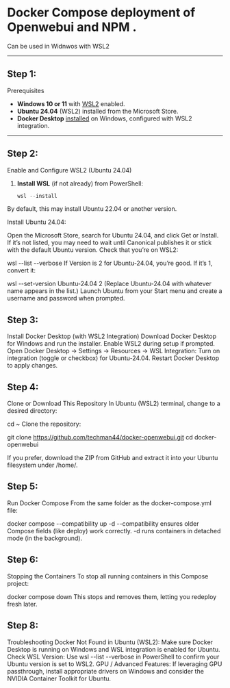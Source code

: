 # Docker Compose deployment of Openwebui and NPM . 

Can be used in Widnwos with WSL2


---

## Step 1: 
Prerequisites

- **Windows 10 or 11** with [WSL2](https://learn.microsoft.com/en-us/windows/wsl/install) enabled.
- **Ubuntu 24.04** (WSL2) installed from the Microsoft Store.
- **Docker Desktop** [installed](https://www.docker.com/products/docker-desktop) on Windows, configured with WSL2 integration.

---

## Step 2: 
Enable and Configure WSL2 (Ubuntu 24.04)

1. **Install WSL** (if not already) from PowerShell:
   ```powershell
   wsl --install


By default, this may install Ubuntu 22.04 or another version.

Install Ubuntu 24.04:

Open the Microsoft Store, search for Ubuntu 24.04, and click Get or Install.
If it’s not listed, you may need to wait until Canonical publishes it or stick with the default Ubuntu version.
Check that you’re on WSL2:

wsl --list --verbose
If Version is 2 for Ubuntu-24.04, you’re good.
If it’s 1, convert it:

wsl --set-version Ubuntu-24.04 2
(Replace Ubuntu-24.04 with whatever name appears in the list.)
Launch Ubuntu from your Start menu and create a username and password when prompted.

## Step 3:
Install Docker Desktop (with WSL2 Integration)
Download Docker Desktop for Windows and run the installer.
Enable WSL2 during setup if prompted.
Open Docker Desktop → Settings → Resources → WSL Integration:
Turn on integration (toggle or checkbox) for Ubuntu-24.04.
Restart Docker Desktop to apply changes.


## Step 4: 
Clone or Download This Repository
In Ubuntu (WSL2) terminal, change to a desired directory:

cd ~
Clone the repository:

git clone https://github.com/techman44/docker-openwebui.git
cd docker-openwebui

If you prefer, download the ZIP from GitHub and extract it into your Ubuntu filesystem under /home/<username>.

## Step 5:
Run Docker Compose
From the same folder as the docker-compose.yml file:

docker compose --compatibility up -d
--compatibility ensures older Compose fields (like deploy) work correctly.
-d runs containers in detached mode (in the background).



## Step 6:
Stopping the Containers
To stop all running containers in this Compose project:

docker compose down
This stops and removes them, letting you redeploy fresh later.

## Step 8: 
Troubleshooting
Docker Not Found in Ubuntu (WSL2):
Make sure Docker Desktop is running on Windows and WSL integration is enabled for Ubuntu.
Check WSL Version:
Use wsl --list --verbose in PowerShell to confirm your Ubuntu version is set to WSL2.
GPU / Advanced Features:
If leveraging GPU passthrough, install appropriate drivers on Windows and consider the NVIDIA Container Toolkit for Ubuntu.
